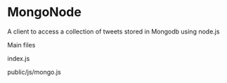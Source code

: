 MongoNode
=========

A client to access a collection of tweets stored in Mongodb using node.js


Main files

index.js         


public/js/mongo.js               
